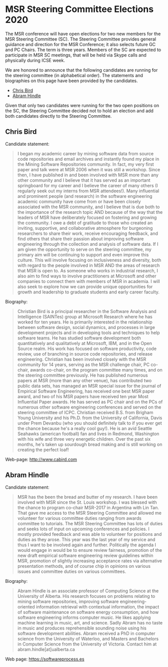 # MSR Steering Committee Elections 2020

The MSR conference will have open elections for two new members for the MSR Steering Committee (SC). The Steering Committee provides general guidance and direction for the MSR Conference; it also selects future GC and PC Chairs. The term is three years. Members of the SC are expected to participate in MSR SC meetings, that will be held via Skype calls and physically during ICSE week. 

We are honored to announce that the following candidates are running for the steering committee (in alphabetical order). The statements and biographies on this page have been provided by the candidates.
* [Chris Bird](#Bird)
* [Abram Hindle](#Hindle)

Given that only two candidates were running for the two open positions on the SC, the Steering Committee decided not to hold an election and add both candidates directly to the Steering Committee.

## <a name="Bird"></a>Chris Bird

Candidate statement:
> I began my academic career by mining software data from source code repositories and email archives and instantly found my place in the Mining Software Repositories community.  In fact, my very first paper and talk were at MSR 2006 when it was still a workshop.  Since then, I have published in and been involved with MSR more than any other community and I believe that it has served as an important springboard for my career and I believe the career of many others (I regularly seek out my interns from MSR attendees!).  Many influential and prominent people (and research) in the software engineering academic community have come from or have been closely associated with the MSR community, and I believe that is due both to the importance of the research topic AND because of the way that the leaders of MSR have deliberately focused on fostering and growing the community.  I owe a debt of gratitude to those who created an inviting, supportive, and collaborative atmosphere for burgeoning researchers to share their work, receive encouraging feedback, and find others that share their passion about improving software engineering through the collection and analysis of software data.  If I am given the opportunity to serve on the steering committee, my primary aim will be continuing to support and even improve this culture.  This will involve focusing on inclusiveness and diversity, both with regard to the people involved in MSR AND the areas of research that MSR is open to.  As someone who works in industrial research, I also aim to find ways to involve practitioners at Microsoft and other companies to connect them with members of MSR in academia.  I will also seek to explore how we can provide unique opportunities for growth and leadership to graduate students and early career faculty. 


Biography:
> Christian Bird is a principal researcher in the Software Analysis and Intelligence (SAINTes) group at Microsoft Research where he has worked for ten years.  He is primarily interested in the relationship between software design, social dynamics, and processes in large development projects and in developing tools and techniques to help software teams.  He has studied software development both quantitatively and qualitatively at Microsoft, IBM, and in the Open Source realm. His work has focused on software productivity, code review, use of branching in source code repositories, and release engineering.  Christian has been involved closely with the MSR community for 14 years, serving as the MSR challenge chair, PC co-chair, awards co-chair, on the program committee many times, and on the steering committee previously.  He has published numerous papers at MSR (more than any other venue), has contributed two public data sets, has managed an MSR special issue for the journal of Empirical Software Engineering, has received one best MSR paper award, and two of his MSR papers have received ten year Most Influential Paper awards. He has served as PC chair and on the PCs of numerous other software engineering conferences and served on the steering committee of ICPC.  Christian received B.S. from Brigham Young University and his Ph.D. from the University of California, Davis under Prem Devanbu (who you should definitely talk to if you ever get the chance because he's a really cool guy!).  He is an avid Seattle Seahawks (american football) fan and lives in Redmond, Washington with his wife and three very energetic children.  Over the past six months, he's taken up sourdough bread making and is still working on creating the perfect loaf!

Web-page: http://www.cabird.com

## <a name="Hindle"></a>Abram Hindle

Candidate statement:
> MSR has the been the bread and butter of my research. I have been involved with MSR since the St. Louis workshop. I was blessed with the chance to program co-chair MSR-2017 in Argentina with Lin Tan. That gave me access to the MSR Steering Committee and allowed me volunteer for various committee duties ranging from awards committee to tutorials. The MSR Steering Committee has lots of duties and seeks lots of input on upcoming conferences and policies. I mostly provided feedback and was able to volunteer for positions and duties as they arose. This year was the last year of my service and thus I want to be involved again and further. Politically the agenda I would engage in would be to ensure review fairness, promotion of the new draft empirical software engineering review guidelines within MSR, promotion of slightly increasing acceptance rates via alternative presentation methods, and of course chip in opinions on various issues and committee duties on various committees.

Biography:
> Abram Hindle is an associate professor of Computing Science at the University of Alberta. His research focuses on problems relating to mining software repositories, improving software engineering-oriented information retrieval with contextual information, the impact of software maintenance on software energy consumption, and how software engineering informs computer music. He likes applying machine learning in music, art, and science. Sadly Abram has no taste in music and produces reprehensible sounding noise using his software development abilities. Abram received a PhD in computer science from the University of Waterloo, and Masters and Bachelors in Computer Science from the University of Victoria. Contact him at abram.hindle[at]ualberta.ca

Web page: https://softwareprocess.es

